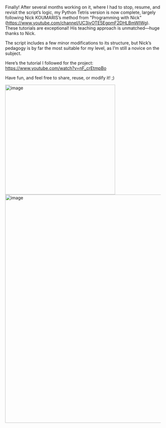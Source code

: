 Finally!
After several months working on it, where I had to stop, resume, and revisit the script’s logic, my Python Tetris version is now complete, largely following Nick KOUMARIS’s method from "Programming with Nick" (https://www.youtube.com/channel/UC3ivOTE5EgpmF2DHLBmWIWg). These tutorials are exceptional! His teaching approach is unmatched—huge thanks to Nick.

The script includes a few minor modifications to its structure, but Nick’s pedagogy is by far the most suitable for my level, as I’m still a novice on the subject.

Here’s the tutorial I followed for the project: https://www.youtube.com/watch?v=nF_crEtmpBo

Have fun, and feel free to share, reuse, or modify it! ;)

<img width="356" alt="image" src="https://github.com/user-attachments/assets/962611db-59b2-48fa-9a84-a11e6316183a" />


<img width="740" alt="image" src="https://github.com/user-attachments/assets/fe1de215-9ab3-4618-988e-3a1c152758ea" />
